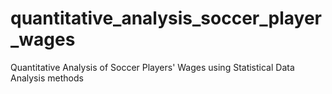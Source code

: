 # quantitative_analysis_soccer_player_wages
Quantitative Analysis of Soccer Players' Wages using Statistical Data Analysis methods
